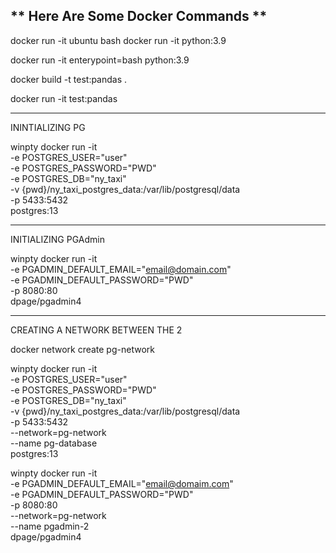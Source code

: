 ## ** Here Are Some Docker Commands **

docker run -it ubuntu bash
docker run -it python:3.9

docker run -it enterypoint=bash python:3.9

docker build -t test:pandas .

docker run -it test:pandas

----------------------------------------------------------------
ININTIALIZING PG


winpty docker run -it \
  -e POSTGRES_USER="user" \
  -e POSTGRES_PASSWORD="PWD" \
  -e POSTGRES_DB="ny_taxi" \
  -v {pwd}/ny_taxi_postgres_data:/var/lib/postgresql/data  \
  -p 5433:5432 \
  postgres:13

----------------------------------------------------------------
INITIALIZING PGAdmin

winpty docker run -it \
  -e PGADMIN_DEFAULT_EMAIL="email@domain.com" \
  -e PGADMIN_DEFAULT_PASSWORD="PWD" \
  -p 8080:80 \
  dpage/pgadmin4


----------------------------------------------------------
CREATING A NETWORK BETWEEN THE 2

docker network create pg-network


winpty docker run -it \
  -e POSTGRES_USER="user" \
  -e POSTGRES_PASSWORD="PWD" \
  -e POSTGRES_DB="ny_taxi" \
  -v {pwd}/ny_taxi_postgres_data:/var/lib/postgresql/data  \
  -p 5433:5432 \
  --network=pg-network \
  --name pg-database \
  postgres:13

winpty docker run -it \
  -e PGADMIN_DEFAULT_EMAIL="email@domaim.com" \
  -e PGADMIN_DEFAULT_PASSWORD="PWD" \
  -p 8080:80 \
  --network=pg-network \
  --name pgadmin-2 \
  dpage/pgadmin4

